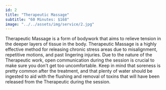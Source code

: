 ```yaml
---
id: 2
title: "Therapeutic Massage"
subtitle: "60 Minutes: $168"
image: "../../assets/img/service/2.jpg"
---
```


Therapeutic Massage is a form of bodywork that aims to relieve tension in the deeper layers of tissue in the body. Therapeutic Massage is a highly effective method for releasing chronic stress areas due to misalignment, repetitive motions, and past lingering injuries. Due to the nature of the Therapeutic work, open communication during the session is crucial to make sure you don't get too uncomfortable. Keep in mind that soreness is pretty common after the treatment, and that plenty of water should be ingested to aid with the flushing and removal of toxins that will have been released from the Therapeutic during the session.
